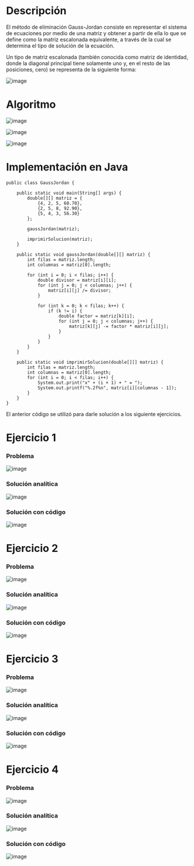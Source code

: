 # Descripción

El método de eliminación Gauss-Jordan consiste en representar el sistema de ecuaciones por medio de una matriz y obtener a partir de ella lo que se define como la matriz escalonada equivalente, a través de la cual se determina el tipo de solución de la ecuación.

Un tipo de matriz escalonada (también conocida como matriz de identidad, donde la diagonal principal tiene solamente uno y, en el resto de las posiciones, cero) se representa de la siguiente forma:

![image](https://github.com/Jorge11Romero/M-todos-Num-ricos/assets/147437900/bafc2a1a-26ea-4468-bdfb-faa998d619f0)

# Algoritmo

![image](https://github.com/Jorge11Romero/M-todos-Num-ricos/assets/147437900/019b9e41-db20-4c04-a181-3b9497f4fcf6)


![image](https://github.com/Jorge11Romero/M-todos-Num-ricos/assets/147437900/fb228c5a-04a7-4b06-a002-310034230569)


![image](https://github.com/Jorge11Romero/M-todos-Num-ricos/assets/147437900/f0c24a02-20e9-43d7-85d4-7a747939fff0)

# Implementación en Java

    public class GaussJordan {
    
        public static void main(String[] args) {
            double[][] matriz = {
                {4, 2, 5, 60.70},
                {2, 5, 8, 92.90},
                {5, 4, 3, 56.30}
            };
    
            gaussJordan(matriz);
    
            imprimirSolucion(matriz);
        }
    
        public static void gaussJordan(double[][] matriz) {
            int filas = matriz.length;
            int columnas = matriz[0].length;
    
            for (int i = 0; i < filas; i++) {
                double divisor = matriz[i][i];
                for (int j = 0; j < columnas; j++) {
                    matriz[i][j] /= divisor;
                }
    
                for (int k = 0; k < filas; k++) {
                    if (k != i) {
                        double factor = matriz[k][i];
                        for (int j = 0; j < columnas; j++) {
                            matriz[k][j] -= factor * matriz[i][j];
                        }
                    }
                }
            }
        }
    
        public static void imprimirSolucion(double[][] matriz) {
            int filas = matriz.length;
            int columnas = matriz[0].length;
            for (int i = 0; i < filas; i++) {
                System.out.print("x" + (i + 1) + " = ");
                System.out.printf("%.2f%n", matriz[i][columnas - 1]);
            }
        }
    }


El anterior código se utilizó para darle solución a los siguiente ejercicios. 

# Ejercicio 1

### Problema

![image](https://github.com/riveraangel/Metodos-Numericos/assets/161758059/3a86db31-1454-4bd1-bee2-75cb9df0d75a)

### Solución analítica

![image](https://github.com/riveraangel/Metodos-Numericos/assets/161758059/81155286-ac6d-40a2-94a8-b9314745b48a)

### Solución con código

![image](https://github.com/riveraangel/Metodos-Numericos/assets/161758059/668c26d1-f02f-43ae-8c76-1ea653797da5)


# Ejercicio 2

### Problema

![image](https://github.com/riveraangel/Metodos-Numericos/assets/161758059/4e167aa5-b174-4b0b-9ca6-63bc4de23d7d)

### Solución analítica

![image](https://github.com/riveraangel/Metodos-Numericos/assets/161758059/2d7895e7-ccbd-4e32-ac86-66b9f88efba3)

### Solución con código

![image](https://github.com/riveraangel/Metodos-Numericos/assets/161758059/bc4c1153-3bc2-45f7-98d0-1bfb62141391)


# Ejercicio 3

### Problema

![image](https://github.com/riveraangel/Metodos-Numericos/assets/161758059/04cf3653-7a2e-4611-bb08-1fca74312d56)

### Solución analítica

![image](https://github.com/riveraangel/Metodos-Numericos/assets/161758059/7c7fbd57-af46-4eae-88fa-6dce6422a339)

### Solución con código

![image](https://github.com/riveraangel/Metodos-Numericos/assets/161758059/0e049e41-e22c-4f6a-8033-dffc05e70e1a)


# Ejercicio 4

### Problema

![image](https://github.com/riveraangel/Metodos-Numericos/assets/161758059/6178a00a-ea3c-4500-9ae5-09e0f18d3c47)

### Solución analítica

![image](https://github.com/riveraangel/Metodos-Numericos/assets/161758059/2a0dbf73-ca45-4845-958b-c8930887384e)

### Solución con código

![image](https://github.com/riveraangel/Metodos-Numericos/assets/161758059/9d886218-bb73-4716-9644-d66160540bb0)



